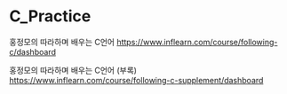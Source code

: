 # C_Practice

홍정모의 따라하며 배우는 C언어
https://www.inflearn.com/course/following-c/dashboard

홍정모의 따라하며 배우는 C언어 (부록)
https://www.inflearn.com/course/following-c-supplement/dashboard
